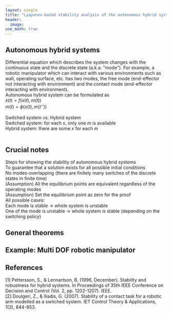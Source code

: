 ```yaml
---
layout: single
title: "Lyapunov-based stability analysis of the autonomous hybrid systems"
header:
  image: 
use_math: true
---
```


## Autonomous hybrid systems
Differential equation which describes the system changes with the continuous state and the discrete state (a.k.a. "mode"). For example, a robotic manipulator which can interact with various environments such as wall, operating surface, etc. has two modes, the free mode (end-effector not interacting with environment) and the contact mode (end-effector interacting with environment). <br>
Autonomous hybrid system can be formulated as <br>
$\dot{x}(t) = f(x(t),m(t))$ <br>
$m(t) = \phi(x(t),m(t^{-}))$ <br>
<br>
Switched system vs. Hybrid system <br>
Switched system: for each $x$, only one $m$ is available <br>
Hybrid system: there are some $x$ for each $m$
<br><br>

## Crucial notes
Steps for showing the stability of autonomous hybrid systems <br>
To guarantee that a solution exists for all possible initial conditions <br>
No modes-overlapping (there are finitely many switches of the discrete states in finite time) <br>
(Assumption) All the equilibrium points are equivalent regardless of the operating modes <br>
(Assumption) Set the equilibrium point as zero for the proof
<br>
All possible cases: <br>
Each mode is stable -> whole system is unstable <br>
One of the mode is unstable -> whole system is stable (depending on the switching policy) <br>

## General theorems

## Example: Multi DOF robotic manipulator

## References
[1] Pettersson, S., & Lennartson, B. (1996, December). Stability and robustness for hybrid systems. In Proceedings of 35th IEEE Conference on Decision and Control (Vol. 2, pp. 1202-1207). IEEE. <br>
[2] Doulgeri, Z., & Iliadis, G. (2007). Stability of a contact task for a robotic arm modelled as a switched system. IET Control Theory & Applications, 1(3), 844-853.
